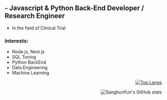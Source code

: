 ## - Javascript & Python Back-End Developer / Research Engineer
- In the field of Clinical Trial

### Interests:
- Node.js, Nest.js
- SQL Tuning
- Python BackEnd
- Data Engineering
- Machine Learning


<div align=right>
  
 [![Top Langs](https://github-readme-stats.vercel.app/api/top-langs/?username=SanghunYun95&layout=compact)](https://github.com/anuraghazra/github-readme-stats)
  
</div>
<div align=right>
  
 ![SanghunYun's GitHub stats](https://github-readme-stats.vercel.app/api?username=SanghunYun95&show_icons=true&theme=cobalt)
  
</div>
